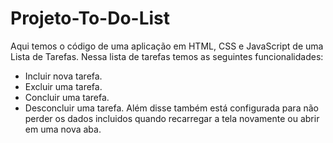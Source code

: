 # Projeto-To-Do-List
Aqui temos o código de uma aplicação em HTML, CSS e JavaScript de uma Lista de Tarefas.
Nessa lista de tarefas temos as seguintes funcionalidades:
- Incluir nova tarefa.
- Excluir uma tarefa.
- Concluir uma tarefa.
- Desconcluir uma tarefa.
Além disse também está configurada para não perder os dados incluidos quando recarregar a tela novamente ou abrir em uma nova aba.
